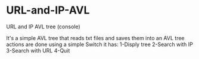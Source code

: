 # URL-and-IP-AVL
URL and IP AVL tree (console)

It's a simple AVL tree that reads txt files and saves them into an AVL tree
actions are done using a simple Switch 
it has:
1-Disply tree
2-Search with IP
3-Search with URL
4-Quit
